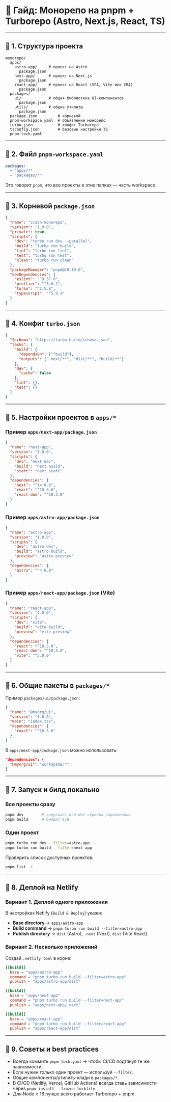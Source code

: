 # 📖 Гайд: Монорепо на pnpm + Turborepo (Astro, Next.js, React, TS)

---

## 🔹 1. Структура проекта

```
monorepo/
  apps/
    astro-app/     # проект на Astro
      package.json
    next-app/      # проект на Next.js
      package.json
    react-app/     # проект на React (SPA, Vite или CRA)
      package.json
  packages/
    ui/            # общая библиотека UI-компонентов
      package.json
    utils/         # общие утилиты
      package.json
  package.json         # корневой
  pnpm-workspace.yaml  # объявление монорепо
  turbo.json           # конфиг Turborepo
  tsconfig.json        # базовые настройки TS
  pnpm-lock.yaml
```

---

## 🔹 2. Файл `pnpm-workspace.yaml`

```yaml
packages:
  - "apps/*"
  - "packages/*"
```

Это говорит `pnpm`, что все проекты в этих папках — часть workspace.

---

## 🔹 3. Корневой `package.json`

```json
{
  "name": "crash-monorepo",
  "version": "1.0.0",
  "private": true,
  "scripts": {
    "dev": "turbo run dev --parallel",
    "build": "turbo run build",
    "lint": "turbo run lint",
    "test": "turbo run test",
    "clean": "turbo run clean"
  },
  "packageManager": "pnpm@10.18.0",
  "devDependencies": {
    "eslint": "^9.37.0",
    "prettier": "^3.6.2",
    "turbo": "^2.5.8",
    "typescript": "^5.9.3"
  }
}
```

---

## 🔹 4. Конфиг `turbo.json`

```json
{
  "$schema": "https://turbo.build/schema.json",
  "tasks": {
    "build": {
      "dependsOn": ["^build"],
      "outputs": [".next/**", "dist/**", "build/**"]
    },
    "dev": {
      "cache": false
    },
    "lint": {},
    "test": {}
  }
}
```

---

## 🔹 5. Настройки проектов в `apps/*`

### Пример `apps/next-app/package.json`

```json
{
  "name": "next-app",
  "version": "1.0.0",
  "scripts": {
    "dev": "next dev",
    "build": "next build",
    "start": "next start"
  },
  "dependencies": {
    "next": "^14.0.0",
    "react": "^18.3.0",
    "react-dom": "^18.3.0"
  }
}
```

### Пример `apps/astro-app/package.json`

```json
{
  "name": "astro-app",
  "version": "1.0.0",
  "scripts": {
    "dev": "astro dev",
    "build": "astro build",
    "preview": "astro preview"
  },
  "dependencies": {
    "astro": "^4.0.0"
  }
}
```

### Пример `apps/react-app/package.json` (Vite)

```json
{
  "name": "react-app",
  "version": "1.0.0",
  "scripts": {
    "dev": "vite",
    "build": "vite build",
    "preview": "vite preview"
  },
  "dependencies": {
    "react": "^18.3.0",
    "react-dom": "^18.3.0",
    "vite": "^5.0.0"
  }
}
```

---

## 🔹 6. Общие пакеты в `packages/*`

Пример `packages/ui/package.json`:

```json
{
  "name": "@myorg/ui",
  "version": "1.0.0",
  "main": "index.tsx",
  "dependencies": {
    "react": "^18.3.0"
  }
}
```

В `apps/next-app/package.json` можно использовать:

```json
"dependencies": {
  "@myorg/ui": "workspace:*"
}
```

---

## 🔹 7. Запуск и билд локально

### Все проекты сразу

```bash
pnpm dev        # запускает все dev-сервера параллельно
pnpm build      # билдит всё
```

### Один проект

```bash
pnpm turbo run dev --filter=astro-app
pnpm turbo run build --filter=next-app
```

Проверить список доступных проектов:

```bash
pnpm list -r
```

---

## 🔹 8. Деплой на Netlify

### Вариант 1. Деплой одного приложения

В настройках Netlify (`Build & Deploy`) укажи:

- **Base directory** → `apps/astro-app`
- **Build command** → `pnpm turbo run build --filter=astro-app`
- **Publish directory** → `dist` (Astro), `.next` (Next), `dist` (Vite React)

### Вариант 2. Несколько приложений

Создай `.netlify.toml` в корне:

```toml
[[build]]
  base = "apps/astro-app"
  command = "pnpm turbo run build --filter=astro-app"
  publish = "apps/astro-app/dist"

[[build]]
  base = "apps/next-app"
  command = "pnpm turbo run build --filter=next-app"
  publish = "apps/next-app/.next"

[[build]]
  base = "apps/react-app"
  command = "pnpm turbo run build --filter=react-app"
  publish = "apps/react-app/dist"
```

---

## 🔹 9. Советы и best practices

- Всегда коммить `pnpm-lock.yaml` → чтобы CI/CD подтянул те же зависимости.
- Если нужен только один проект — используй `--filter`.
- Общие компоненты/утилиты клади в `packages/*`.
- В CI/CD (Netlify, Vercel, GitHub Actions) всегда ставь зависимости через `pnpm install --frozen-lockfile`.
- Для Node ≥ 18 лучше всего работает Turborepo + pnpm.
